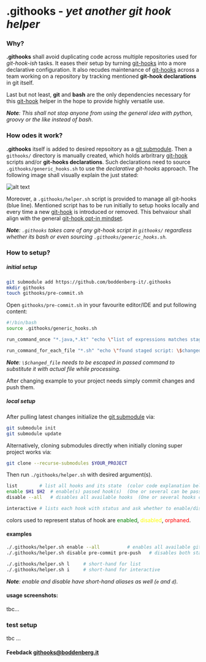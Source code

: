 # .githooks - _yet another git hook helper_

### Why?

**.githooks** shall avoid duplicating code across multiple repositories used for _git-hook-ish_ tasks. It eases their setup by turning [git-hooks](https://git-scm.com/docs/githooks) into a more declarative configuration. It also recudes maintenance of [git-hooks](https://git-scm.com/docs/githooks) across a team working on a repository by tracking mentioned **git-hook declarations** in git itself.

Last but not least, **git** and **bash** are the only dependencies necessary for this [git-hook](https://git-scm.com/docs/githooks) helper in the hope to provide highly versatile use.

_***Note***: This shall not stop anyone from using the general idea with python, groovy or the like instead of bash_.



### How odes it work?

**.githooks** itself is added to desired repsoitory as a [git submodule](https://git-scm.com/docs/git-submodule). Then a `githooks/` directory is manually created, which holds arbritrary [git-hook](https://git-scm.com/docs/githooks) scripts and/or **git-hooks declarations**. Such declarations need to source `.githooks/generic_hooks.sh` to use the _declarative git-hooks_ approach. The following image shall visually explain the just stated:

![alt text](https://boddenberg.it/misc/github/boddenberg-it/githooks/visualization.png "visualization of how .githooks works")

Moreover, a `.githooks/helper.sh` script is provided to manage all git-hooks (blue line). Mentioned script has to be run initially to setup hooks locally and every time a new [git-hook](https://git-scm.com/docs/githooks) is introduced or removed. This behvaiour shall align with the general [git-hook opt-in mindset](https://git-scm.com/book/en/v2/Customizing-Git-Git-Hooks).

_**Note**: `.githooks` takes care of any git-hook script in `githooks/` regardless whether its bash or even        sourcing `.githooks/generic_hooks.sh`._



### How to setup?

##### initial setup 

```bash
git submodule add https://github.com/boddenberg-it/.githooks
mkdir githooks
touch githooks/pre-commit.sh
```

Open `githooks/pre-commit.sh` in your favourite editor/IDE and put following content:

```bash
#!/bin/bash
source .githooks/generic_hooks.sh

run_command_once "*.java,*.kt" "echo \"list of expressions matches staged files\""

run_command_for_each_file "*.sh" "echo \"found staged script: \$changed_file\""
```

_**Note**: `\$changed_file` needs to be escaped in passed command to substitute it with actual file while processing._

After changing example to your project needs simply commit changes and push them.



##### local setup

After pulling latest changes initialize the [git submodule](https://git-scm.com/docs/git-submodule) via:

```bash
git submodule init
git submodule update
```

Alternatively, cloning submodules directly  when initially cloning super project works via:

```bash
git clone --recurse-submodules $YOUR_PROJECT
```

Then run `./githooks/helper.sh` with desired argument(s).

```bash
list		# list all hooks and its state  (color code explanation below)
enable $H1 $H2 	# enable(s) passed hook(s) 	(One or several can be passed)
disable --all	# disables all available hooks 	(One or several hooks can also be passed)

interactive	# lists each hook with status and ask whether to enable/disable status (y/N).
```
colors used to represent status of hook are <span style="color:green">enabled</span>, <span style="color:yellow">disabled</span>, <span style="color:red">orphaned</span>.

#### examples

```bash
./.githooks/helper.sh enable --all 		    # enables all available git hooks
./.githooks/helper.sh disable pre-commit pre-push   # disables both stated git hooks

./.githooks/helper.sh l		# short-hand for list 
./.githooks/helper.sh i		# short-hand for interactive
```

_**Note**: enable and disable have short-hand aliases as well (`e` and `d`)._


#### usage screenshots:

tbc...

### test setup

tbc ...

#### Feebdack [githooks@boddenberg.it](mailto:githooks@boddenberg.it?subject=[.githooks])

